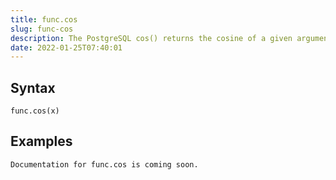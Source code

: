 ```yaml
---
title: func.cos
slug: func-cos
description: The PostgreSQL cos() returns the cosine of a given argument
date: 2022-01-25T07:40:01
---
```



## Syntax



```
func.cos(x)
```


## Examples



```
Documentation for func.cos is coming soon.
```
